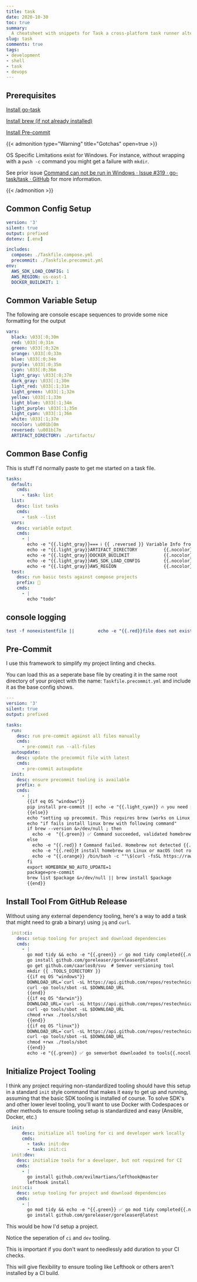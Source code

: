 ```yaml
---
title: task
date: 2020-10-30
toc: true
summary:
  A cheatsheet with snippets for Task a cross-platform task runner alternative to Make.
slug: task
comments: true
tags:
- development
- shell
- task
- devops
---
```


## Prerequisites

[Install go-task](https://github.com/go-task/task/blob/master/docs/installation.md)

[Install brew (if not already installed)](https://brew.sh/)

[Install Pre-commit](https://pre-commit.com/#install)

{{< admonition type="Warning" title="Gotchas" open=true >}}

OS Specific Limitations exist for Windows.
For instance, without wrapping with a `pwsh -c` command you might get a failure with `mkdir`.

See prior issue [Command can not be run in Windows · Issue #319 · go-task/task · GitHub](https://github.com/go-task/task/issues/319#issuecomment-626221222) for more information.

{{< /admonition >}}

## Common Config Setup

````yaml
version: '3'
silent: true
output: prefixed
dotenv: [.env]

includes:
  compose: ./Taskfile.compose.yml
  precommit: ./Taskfile.precommit.yml
env:
  AWS_SDK_LOAD_CONFIG: 1
  AWS_REGION: us-east-1
  DOCKER_BUILDKIT: 1
````

## Common Variable Setup

The following are console escape sequences to provide some nice formatting for the output

```yaml
vars:
  black: \033[:0;30m
  red: \033[:0;31m
  green: \033[:0;32m
  orange: \033[:0;33m
  blue: \033[:0;34m
  purple: \033[:0;35m
  cyan: \033[:0;36m
  light_gray: \033[:0;37m
  dark_gray: \033[:1;30m
  light_red: \033[:1;31m
  light_green: \033[:1;32m
  yellow: \033[:1;33m
  light_blue: \033[:1;34m
  light_purple: \033[:1;35m
  light_cyan: \033[:1;36m
  white: \033[:1;37m
  nocolor: \u001b[0m
  reversed: \u001b[7m
  ARTIFACT_DIRECTORY: ./artifacts/
```

## Common Base Config

This is stuff I'd normally paste to get me started on a task file.

```yaml
tasks:
  default:
    cmds:
      - task: list
  list:
    desc: list tasks
    cmds:
      - task --list
  vars:
    desc: variable output
    cmds:
      - |
        echo -e "{{.light_gray}}=== ℹ {{ .reversed }} Variable Info from Task {{ .nocolor }} === "
        echo -e "{{.light_gray}}ARTIFACT_DIRECTORY          {{.nocolor}}: {{ .orange}}{{ .ARTIFACT_DIRECTORY }} {{ .nocolor }}"
        echo -e "{{.light_gray}}DOCKER_BUILDKIT             {{.nocolor}}: {{ .orange}}{{ .DOCKER_BUILDKIT }} {{ .nocolor }}"
        echo -e "{{.light_gray}}AWS_SDK_LOAD_CONFIG         {{.nocolor}}: {{ .orange}}{{ .AWS_SDK_LOAD_CONFIG }} {{ .nocolor }}"
        echo -e "{{.light_gray}}AWS_REGION                  {{.nocolor}}: {{ .orange}}{{ .AWS_REGION }} {{ .nocolor }}"
  test:
    desc: run basic tests against compose projects
    prefix: 🧪
    cmds:
      - |
        echo "todo"
```

## console logging

```yaml
test -f nonexistentfile ||         echo -e "{{.red}}file does not exist: [{{ .NONEXISTENTFILE }}]  {{.nocolor}}"
```

## Pre-Commit

I use this framework to simplify my project linting and checks.

You can load this as a seperate base file by creating it in the same root directory of your project with the name: `Taskfile.precommit.yml` and include it as the base config shows.

```yaml
---
version: '3'
silent: true
output: prefixed

tasks:
  run:
    desc: run pre-commit against all files manually
    cmds:
      - pre-commit run --all-files
  autoupdate:
    desc: update the precommit file with latest
    cmds:
      - pre-commit autoupdate
  init:
    desc: ensure precommit tooling is available
    prefix: ⚙️
    cmds:
      - |
        {{if eq OS "windows"}}
        pip install pre-commit || echo -e "{{.light_cyan}} 🔥 you need python installed to run this  {{.nocolor}}"
        {{else}}
        echo "setting up precommit. This requires brew (works on Linux & macOS)"
        echo "if fails install linux brew with following command"
        if brew --version &>/dev/null ; then
          echo -e  "{{.green}} ✅ Command succeeded, validated homebrew installed {{.nocolor}}"
        else
          echo -e "{{.red}} ❗ Command failed. Homebrew not detected {{.nocolor}}"
          echo -e "{{.red}}❗ install homebrew on Linux or macOS (not root) using the following command and try again: {{.nocolor}}"
          echo -e "{{.orange}} /bin/bash -c ""\$(curl -fsSL https://raw.githubusercontent.com/Homebrew/install/master/install.sh)"" {{.nocolor}}"
        fi
        export HOMEBREW_NO_AUTO_UPDATE=1
        package=pre-commit
        brew list $package &>/dev/null || brew install $package
        {{end}}

```

## Install Tool From GitHub Release

Without using any external dependency tooling, here's a way to add a task that might need to grab a binary) using `jq` and `curl`.

```yaml
  init:ci:
    desc: setup tooling for project and download dependencies
    cmds:
      - |
        go mod tidy && echo -e "{{.green}} ✅ go mod tidy completed{{.nocolor}}"
        go install github.com/goreleaser/goreleaser@latest
        go get github.com/caarlos0/svu  # Semver versioning tool
        mkdir {{ .TOOLS_DIRECTORY }}
        {{if eq OS "windows"}}
        DOWNLOAD_URL=`curl -sL https://api.github.com/repos/restechnica/semverbot/releases/latest | jq -r '.assets[].browser_download_url' | grep "windows"`
        curl -qo tools/sbot -sL $DOWNLOAD_URL
        {{end}}
        {{if eq OS "darwin"}}
        DOWNLOAD_URL=`curl -sL https://api.github.com/repos/restechnica/semverbot/releases/latest | jq -r '.assets[].browser_download_url' | grep "darwin"`
        curl -qo tools/sbot -sL $DOWNLOAD_URL
        chmod +rwx ./tools/sbot
        {{end}}
        {{if eq OS "linux"}}
        DOWNLOAD_URL=`curl -sL https://api.github.com/repos/restechnica/semverbot/releases/latest | jq -r '.assets[].browser_download_url' | grep "linux"`
        curl -qo tools/sbot -sL $DOWNLOAD_URL
        chmod +rwx ./tools/sbot
        {{end}}
        echo -e "{{.green}} ✅ go semverbot downloaded to tools{{.nocolor}}"
```

## Initialize Project Tooling

I think any project requiring non-standardized tooling should have this setup in a standard `init` style command that makes it easy to get up and running, assuming that the basic SDK tooling is installed of course. To solve SDK's and other lower level tooling, you'll want to use Docker with Codespaces or other methods to ensure tooling setup is standardized and easy (Ansible, Docker, etc.)

```yaml
  init:
      desc: initialize all tooling for ci and developer work locally
      cmds:
        - task: init:dev
        - task: init:ci
  init:dev:
    desc: initialize tools for a developer, but not required for CI
    cmds:
      - |
        go install github.com/evilmartians/lefthook@master
        lefthook install
  init:ci:
    desc: setup tooling for project and download dependencies
    cmds:
      - |
        go mod tidy && echo -e "{{.green}} ✅ go mod tidy completed{{.nocolor}}"
        go install github.com/goreleaser/goreleaser@latest
```

This would be how I'd setup a project.

Notice the seperation of `ci` and `dev` tooling.

This is important if you don't want to needlessly add duration to your CI checks.

This will give flexibility to ensure tooling like Lefthook or others aren't installed by a CI build.
